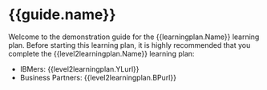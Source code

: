 # {{guide.name}}

Welcome to the demonstration  guide for the {{learningplan.Name}} learning plan. Before starting this learning plan, it is highly recommended that you complete the {{level2learningplan.Name}} learning plan:

- IBMers: {{level2learningplan.YLurl}}
- Business Partners: {{level2learningplan.BPurl}}




